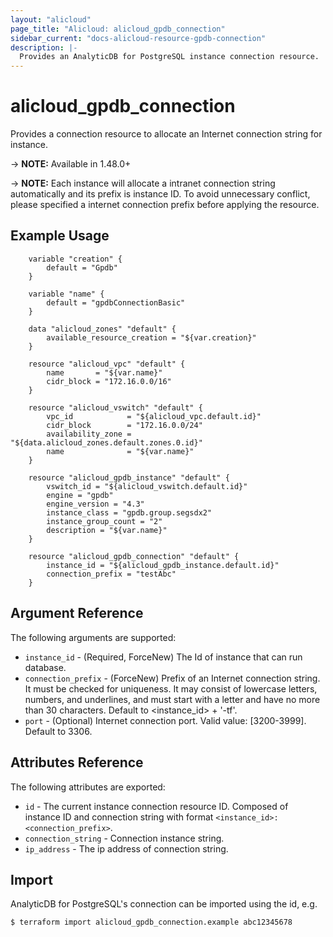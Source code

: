 ```yaml
---
layout: "alicloud"
page_title: "Alicloud: alicloud_gpdb_connection"
sidebar_current: "docs-alicloud-resource-gpdb-connection"
description: |-
  Provides an AnalyticDB for PostgreSQL instance connection resource.
---
```


# alicloud\_gpdb\_connection

Provides a connection resource to allocate an Internet connection string for instance.

-> **NOTE:**  Available in 1.48.0+

-> **NOTE:** Each instance will allocate a intranet connection string automatically and its prefix is instance ID.
 To avoid unnecessary conflict, please specified a internet connection prefix before applying the resource.

## Example Usage

```
    variable "creation" {
        default = "Gpdb"
    }

    variable "name" {
        default = "gpdbConnectionBasic"
    }

    data "alicloud_zones" "default" {
        available_resource_creation = "${var.creation}"
    }

    resource "alicloud_vpc" "default" {
        name       = "${var.name}"
        cidr_block = "172.16.0.0/16"
    }

    resource "alicloud_vswitch" "default" {
        vpc_id            = "${alicloud_vpc.default.id}"
        cidr_block        = "172.16.0.0/24"
        availability_zone = "${data.alicloud_zones.default.zones.0.id}"
        name              = "${var.name}"
    }
    
    resource "alicloud_gpdb_instance" "default" {
        vswitch_id = "${alicloud_vswitch.default.id}"
        engine = "gpdb"
        engine_version = "4.3"
        instance_class = "gpdb.group.segsdx2"
        instance_group_count = "2"
        description = "${var.name}"
    }
    
    resource "alicloud_gpdb_connection" "default" {
        instance_id = "${alicloud_gpdb_instance.default.id}"
        connection_prefix = "testAbc"
    }
```

## Argument Reference

The following arguments are supported:

* `instance_id` - (Required, ForceNew) The Id of instance that can run database.
* `connection_prefix` - (ForceNew) Prefix of an Internet connection string. It must be checked for uniqueness. It may consist of lowercase letters, numbers, and underlines, and must start with a letter and have no more than 30 characters. Default to <instance_id> + '-tf'.
* `port` - (Optional) Internet connection port. Valid value: [3200-3999]. Default to 3306.

## Attributes Reference

The following attributes are exported:

* `id` - The current instance connection resource ID. Composed of instance ID and connection string with format `<instance_id>:<connection_prefix>`.
* `connection_string` - Connection instance string.
* `ip_address` - The ip address of connection string.

## Import

AnalyticDB for PostgreSQL's connection can be imported using the id, e.g.

```
$ terraform import alicloud_gpdb_connection.example abc12345678
```